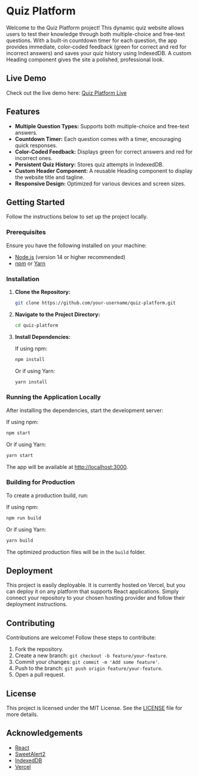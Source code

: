 
# Quiz Platform

Welcome to the Quiz Platform project! This dynamic quiz website allows users to test their knowledge through both multiple-choice and free-text questions. With a built-in countdown timer for each question, the app provides immediate, color-coded feedback (green for correct and red for incorrect answers) and saves your quiz history using IndexedDB. A custom Heading component gives the site a polished, professional look.

## Live Demo

Check out the live demo here: [Quiz Platform Live](https://quize-platform-eight.vercel.app/)

## Features

- **Multiple Question Types:** Supports both multiple-choice and free-text answers.
- **Countdown Timer:** Each question comes with a timer, encouraging quick responses.
- **Color-Coded Feedback:** Displays green for correct answers and red for incorrect ones.
- **Persistent Quiz History:** Stores quiz attempts in IndexedDB.
- **Custom Header Component:** A reusable Heading component to display the website title and tagline.
- **Responsive Design:** Optimized for various devices and screen sizes.

## Getting Started

Follow the instructions below to set up the project locally.

### Prerequisites

Ensure you have the following installed on your machine:

- [Node.js](https://nodejs.org/) (version 14 or higher recommended)
- [npm](https://www.npmjs.com/) or [Yarn](https://yarnpkg.com/)

### Installation

1. **Clone the Repository:**

   ```bash
   git clone https://github.com/your-username/quiz-platform.git
   ```

2. **Navigate to the Project Directory:**

   ```bash
   cd quiz-platform
   ```

3. **Install Dependencies:**

   If using npm:

   ```bash
   npm install
   ```

   Or if using Yarn:

   ```bash
   yarn install
   ```

### Running the Application Locally

After installing the dependencies, start the development server:

If using npm:

```bash
npm start
```

Or if using Yarn:

```bash
yarn start
```

The app will be available at [http://localhost:3000](http://localhost:3000).

### Building for Production

To create a production build, run:

If using npm:

```bash
npm run build
```

Or if using Yarn:

```bash
yarn build
```

The optimized production files will be in the `build` folder.

## Deployment

This project is easily deployable. It is currently hosted on Vercel, but you can deploy it on any platform that supports React applications. Simply connect your repository to your chosen hosting provider and follow their deployment instructions.

## Contributing

Contributions are welcome! Follow these steps to contribute:

1. Fork the repository.
2. Create a new branch: `git checkout -b feature/your-feature`.
3. Commit your changes: `git commit -m 'Add some feature'`.
4. Push to the branch: `git push origin feature/your-feature`.
5. Open a pull request.

## License

This project is licensed under the MIT License. See the [LICENSE](LICENSE) file for more details.

## Acknowledgements

- [React](https://reactjs.org/)
- [SweetAlert2](https://sweetalert2.github.io/)
- [IndexedDB](https://developer.mozilla.org/en-US/docs/Web/API/IndexedDB_API)
- [Vercel](https://vercel.com/)
